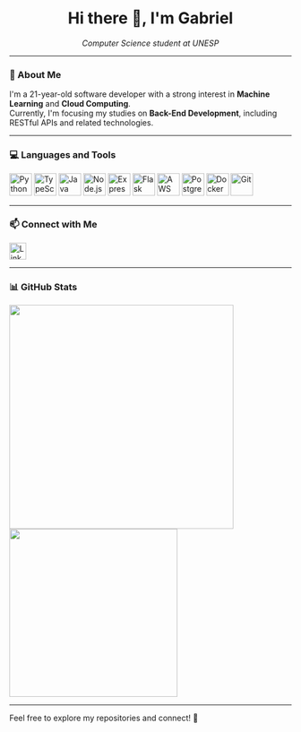 <h1 align="center">Hi there 👋, I'm Gabriel</h1>

<p align="center">
  <em>Computer Science student at UNESP</em><br/>
</p>

---

### 🧠 About Me

I'm a 21-year-old software developer with a strong interest in **Machine Learning** and **Cloud Computing**.  
Currently, I'm focusing my studies on **Back-End Development**, including RESTful APIs and related technologies.

---

### 💻 Languages and Tools

<p>
  <img src="https://cdn.jsdelivr.net/gh/devicons/devicon/icons/python/python-original.svg" width="40" alt="Python"/>
  <img src="https://cdn.jsdelivr.net/gh/devicons/devicon/icons/typescript/typescript-original.svg" width="40" alt="TypeScript"/>
  <img src="https://cdn.jsdelivr.net/gh/devicons/devicon/icons/java/java-original.svg" width="40" alt="Java"/>
  <img src="https://cdn.jsdelivr.net/gh/devicons/devicon/icons/nodejs/nodejs-original.svg" width="40" alt="Node.js"/>
  <img src="https://upload.wikimedia.org/wikipedia/commons/6/64/Expressjs.png" width="40" alt="Express.js"/>
  <img src="https://upload.wikimedia.org/wikipedia/commons/3/3c/Flask_logo.svg" width="40" alt="Flask"/>
  <img src="https://upload.wikimedia.org/wikipedia/commons/9/93/Amazon_Web_Services_Logo.svg" width="40" alt="AWS"/>
  <img src="https://cdn.jsdelivr.net/gh/devicons/devicon/icons/postgresql/postgresql-original.svg" width="40" alt="PostgreSQL"/>
  <img src="https://cdn.jsdelivr.net/gh/devicons/devicon/icons/docker/docker-original.svg" width="40" alt="Docker"/>
  <img src="https://cdn.jsdelivr.net/gh/devicons/devicon/icons/git/git-original.svg" width="40" alt="Git"/>
</p>

---

### 📫 Connect with Me

<p>
  <a href="https://www.linkedin.com/in/gcarucce10/" target="_blank">
    <img src="https://cdn.jsdelivr.net/gh/devicons/devicon/icons/linkedin/linkedin-original.svg" width="30" alt="LinkedIn"/>
  </a>
</p>

---

### 📊 GitHub Stats

<p align="left">
  <img src="https://github-readme-stats.vercel.app/api?username=gcarucce10&show_icons=true&theme=radical" width="400"/>
  <img src="https://github-readme-stats.vercel.app/api/top-langs/?username=gcarucce10&layout=compact&theme=radical" width="300"/>
</p>

---

Feel free to explore my repositories and connect! 🚀
